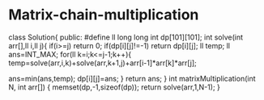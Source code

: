# Matrix-chain-multiplication


class Solution{
public:
#define ll long long
int dp[101][101];
int solve(int arr[],ll i,ll j){
if(i>=j)
return 0;
if(dp[i][j]!=-1)
return dp[i][j];
ll temp; ll ans=INT_MAX;
for(ll k=i;k<=j-1;k++){
temp=solve(arr,i,k)+solve(arr,k+1,j)+arr[i-1]*arr[k]*arr[j];

ans=min(ans,temp);
dp[i][j]=ans;
}
return ans;
}
int matrixMultiplication(int N, int arr[])
{ memset(dp,-1,sizeof(dp));
return solve(arr,1,N-1);
}
